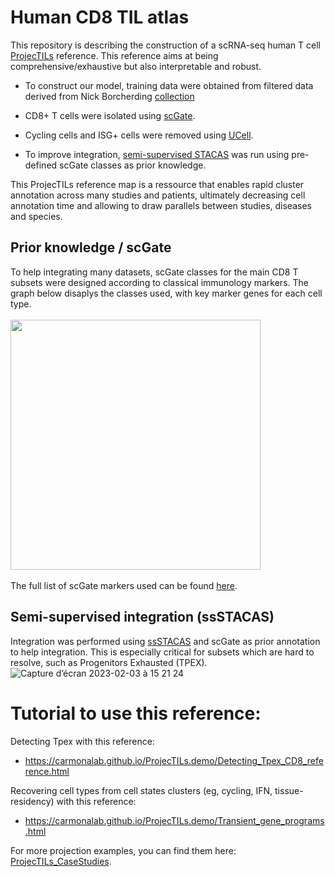 # Human CD8 TIL atlas
This repository is describing the construction of a scRNA-seq human T cell [ProjecTILs](https://github.com/carmonalab/ProjecTILs) reference. This reference aims at being comprehensive/exhaustive but also interpretable and robust. 

- To construct our model, training data were obtained from filtered data derived from Nick Borcherding [collection](https://github.com/ncborcherding/utility)

- CD8+ T cells were isolated using [scGate](https://github.com/carmonalab/scGate).

- Cycling cells and ISG+ cells were removed using [UCell](https://github.com/carmonalab/UCell).

- To improve integration, [semi-supervised STACAS](https://carmonalab.github.io/STACAS.demo/STACAS.demo.html#semi-supervised-integration) was run using pre-defined scGate classes as prior knowledge.

This ProjecTILs reference map is a ressource that enables rapid cluster annotation across many studies and patients, ultimately decreasing cell annotation time and allowing to draw parallels between studies, diseases and species. 

## Prior knowledge / scGate
To help integrating many datasets, scGate classes for the main CD8 T subsets were designed according to classical immunology markers. The graph below disaplys the classes used, with key marker genes for each cell type.
<br><br/>
<img src="https://user-images.githubusercontent.com/34238952/218471799-633bd162-c581-4324-bb17-099a3ec6dedd.png" height = "400">
<br><br/>
The full list of scGate markers used can be found [here](https://github.com/carmonalab/scGate_models/tree/master/human/CD8_TIL).

## Semi-supervised integration (ssSTACAS)

Integration was performed using [ssSTACAS](https://carmonalab.github.io/STACAS.demo/STACAS.demo.html#semi-supervised-integration) and scGate as prior annotation to help integration. This is especially critical for subsets which are hard to resolve, such as Progenitors Exhausted (TPEX).
![Capture d’écran 2023-02-03 à 15 21 24](https://user-images.githubusercontent.com/34238952/216626818-af97baa7-d4d9-4de9-a04a-62e8befdb5d3.png)


# Tutorial to use this reference:

Detecting Tpex with this reference:
- https://carmonalab.github.io/ProjecTILs.demo/Detecting_Tpex_CD8_reference.html

Recovering cell types from cell states clusters (eg, cycling, IFN, tissue-residency) with this reference:
- https://carmonalab.github.io/ProjecTILs.demo/Transient_gene_programs.html

For more projection examples, you can find them here: [ProjecTILs_CaseStudies](https://github.com/carmonalab/ProjecTILs_CaseStudies).
